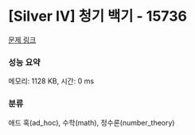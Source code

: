 # [Silver IV] 청기 백기 - 15736 

[문제 링크](https://www.acmicpc.net/problem/15736) 

### 성능 요약

메모리: 1128 KB, 시간: 0 ms

### 분류

애드 혹(ad_hoc), 수학(math), 정수론(number_theory)

